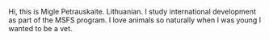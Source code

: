 Hi, this is Migle Petrauskaite. Lithuanian. I study international development as part of the MSFS program.
I love animals so naturally when I was young I wanted to be a vet.